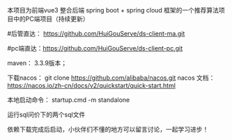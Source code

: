 本项目为前端vue3 整合后端 spring boot + spring cloud 框架的一个推荐算法项目中的PC端项目（持续更新）

#后管直达： https://github.com/HuiGouServe/ds-client-ma.git

#pc端直达：https://github.com/HuiGouServe/ds-client-pc.git

maven： 3.3.9版本；

下载nacos： git clone https://github.com/alibaba/nacos.git
nacos 文档： https://nacos.io/zh-cn/docs/v2/quickstart/quick-start.html

本地启动命令： startup.cmd -m standalone

运行sql问价下的两个sql文件

依赖下载完成后启动，小伙伴们不懂的地方可以留言讨论，一起学习进步！

